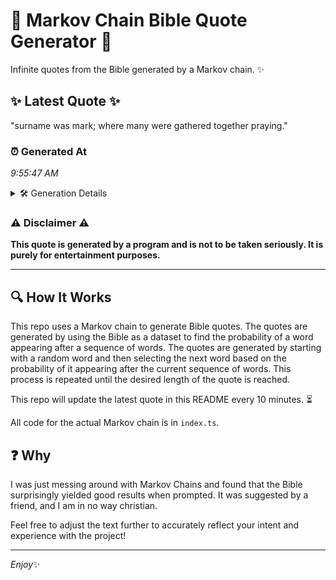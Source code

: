 # 📖 Markov Chain Bible Quote Generator 📖

Infinite quotes from the Bible generated by a Markov chain. ✨

## ✨ Latest Quote ✨
"surname was mark; where many were gathered together praying."

### ⏰ Generated At
*9:55:47 AM*

<details>
    <summary>🛠️ Generation Details</summary>
    <p>
        <strong>🌱 Seed:</strong> surname<br>
        <strong>🔄 Iterations:</strong> 8<br>
        <strong>📜 Context History:</strong><br>[ surname ]: was<br>[ surname, was ]: mark;<br>[ surname, was, mark; ]: where<br>[ surname, was, mark;, where ]: many<br>[ surname, was, mark;, where, many ]: were<br>[ surname, was, mark;, where, many, were ]: gathered<br>[ was, mark;, where, many, were, gathered ]: together<br>[ mark;, where, many, were, gathered, together ]: praying.<br>
    </p>
</details>

### ⚠️ Disclaimer ⚠️
**This quote is generated by a program and is not to be taken seriously. It is purely for entertainment purposes.**

---

## 🔍 How It Works

This repo uses a Markov chain to generate Bible quotes. The quotes are generated by using the Bible as a dataset to find the probability of a word appearing after a sequence of words. The quotes are generated by starting with a random word and then selecting the next word based on the probability of it appearing after the current sequence of words. This process is repeated until the desired length of the quote is reached.

This repo will update the latest quote in this README every 10 minutes. ⏳

All code for the actual Markov chain is in `index.ts`.

## ❓ Why

I was just messing around with Markov Chains and found that the Bible surprisingly yielded good results when prompted. 
It was suggested by a friend, and I am in no way christian.

Feel free to adjust the text further to accurately reflect your intent and experience with the project!

---

*Enjoy*✨
